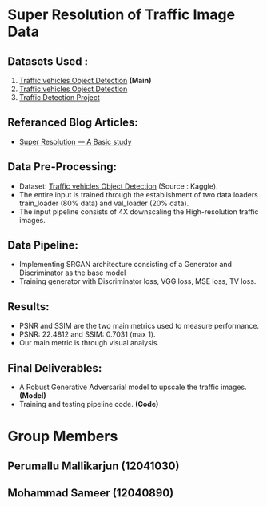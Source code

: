 # Super Resolution of Traffic Image Data

## Datasets Used :

1. [Traffic vehicles Object Detection](https://www.kaggle.com/datasets/hasibullahaman/objectdetectiondatasetcar) **(Main)**
2. [Traffic vehicles Object Detection](https://www.kaggle.com/datasets/saumyapatel/traffic-vehicles-object-detection)
3. [Traffic Detection Project](https://www.kaggle.com/datasets/yusufberksardoan/traffic-detection-project)

## Referanced Blog Articles:

- [Super Resolution — A Basic study](https://towardsdatascience.com/super-resolution-a-basic-study-e01af1449e13)

## Data Pre-Processing:

- Dataset: [Traffic vehicles Object Detection](https://www.kaggle.com/datasets/hasibullahaman/objectdetectiondatasetcar) (Source : Kaggle).
- The entire input is trained through the establishment of two data loaders train_loader (80% data) and val_loader (20% data).
- The input pipeline consists of 4X downscaling the High-resolution traffic images.

## Data Pipeline:

- Implementing SRGAN architecture consisting of a Generator and Discriminator as the base model
- Training generator with Discriminator loss, VGG loss, MSE loss, TV loss.

## Results:

- PSNR and SSIM are the two main metrics used to measure performance.
- PSNR: 22.4812 and SSIM: 0.7031 (max 1).
- Our main metric is through visual analysis.

## Final Deliverables:

- A Robust Generative Adversarial model to upscale the traffic images. **(Model)**
- Training and testing pipeline code. **(Code)**

# Group Members

## Perumallu Mallikarjun (12041030)

## Mohammad Sameer (12040890)
